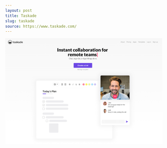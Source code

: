 ```yaml
---
layout: post
title: Taskade
slug: taskade
source: https://www.taskade.com/
---
```


![Taskade](/screenshots/taskade.png)